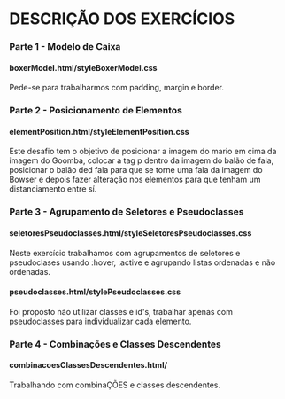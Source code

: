 # DESCRIÇÃO DOS EXERCÍCIOS


### Parte 1 - Modelo de Caixa

#### boxerModel.html/styleBoxerModel.css

Pede-se para trabalharmos com padding, margin e border.


### Parte 2 - Posicionamento de Elementos

#### elementPosition.html/styleElementPosition.css
Este desafio tem o objetivo de posicionar a imagem do mario em cima da imagem do Goomba, colocar a tag p dentro da imagem do balão de fala, posicionar o balão ded fala para que se torne uma fala da imagem do Bowser e depois fazer alteração nos elementos para que tenham um distanciamento entre sí.


### Parte 3 - Agrupamento de Seletores e Pseudoclasses

#### seletoresPseudoclasses.html/styleSeletoresPseudoclasses.css

Neste exercício trabalhamos com agrupamentos de seletores e pseudoclases usando :hover, :active e agrupando listas ordenadas e não ordenadas.

#### pseudoclasses.html/stylePseudoclasses.css

Foi proposto não utilizar classes e id's, trabalhar apenas com pseudoclasses para individualizar cada elemento.


### Parte 4 - Combinações e Classes Descendentes

#### combinacoesClassesDescendentes.html/

Trabalhando com combinaÇÕES e classes descendentes.

 


